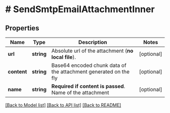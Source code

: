 # # SendSmtpEmailAttachmentInner

## Properties

Name | Type | Description | Notes
------------ | ------------- | ------------- | -------------
**url** | **string** | Absolute url of the attachment (**no local file**). | [optional]
**content** | **string** | Base64 encoded chunk data of the attachment generated on the fly | [optional]
**name** | **string** | **Required if content is passed**. Name of the attachment | [optional]

[[Back to Model list]](../../README.md#models) [[Back to API list]](../../README.md#endpoints) [[Back to README]](../../README.md)
